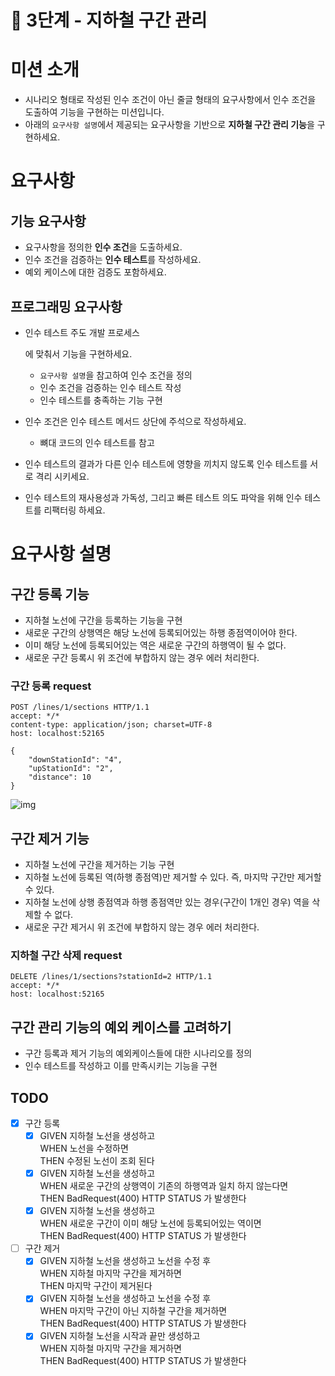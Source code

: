 # 🚀 3단계 - 지하철 구간 관리

# 미션 소개

- 시나리오 형태로 작성된 인수 조건이 아닌 줄글 형태의 요구사항에서 인수 조건을 도출하여 기능을 구현하는 미션입니다.
- 아래의 `요구사항 설명`에서 제공되는 요구사항을 기반으로 **지하철 구간 관리 기능**을 구현하세요.

# 요구사항

## 기능 요구사항

- 요구사항을 정의한 **인수 조건**을 도출하세요.
- 인수 조건을 검증하는 **인수 테스트**를 작성하세요.
- 예외 케이스에 대한 검증도 포함하세요.

## 프로그래밍 요구사항

- 인수 테스트 주도 개발 프로세스

  에 맞춰서 기능을 구현하세요.

  - `요구사항 설명`을 참고하여 인수 조건을 정의
  - 인수 조건을 검증하는 인수 테스트 작성
  - 인수 테스트를 충족하는 기능 구현

- 인수 조건은 인수 테스트 메서드 상단에 주석으로 작성하세요.

  - 뼈대 코드의 인수 테스트를 참고

- 인수 테스트의 결과가 다른 인수 테스트에 영향을 끼치지 않도록 인수 테스트를 서로 격리 시키세요.

- 인수 테스트의 재사용성과 가독성, 그리고 빠른 테스트 의도 파악을 위해 인수 테스트를 리팩터링 하세요.

# 요구사항 설명

## 구간 등록 기능

- 지하철 노선에 구간을 등록하는 기능을 구현
- 새로운 구간의 상행역은 해당 노선에 등록되어있는 하행 종점역이어야 한다.
- 이미 해당 노선에 등록되어있는 역은 새로운 구간의 하행역이 될 수 없다.
- 새로운 구간 등록시 위 조건에 부합하지 않는 경우 에러 처리한다.

### 구간 등록 request

```http
POST /lines/1/sections HTTP/1.1
accept: */*
content-type: application/json; charset=UTF-8
host: localhost:52165

{
    "downStationId": "4",
    "upStationId": "2",
    "distance": 10
}
```

![img](https://nextstep-storage.s3.ap-northeast-2.amazonaws.com/832a8b49635c40b58f16fae1726909f6)

## 구간 제거 기능

- 지하철 노선에 구간을 제거하는 기능 구현
- 지하철 노선에 등록된 역(하행 종점역)만 제거할 수 있다. 즉, 마지막 구간만 제거할 수 있다.
- 지하철 노선에 상행 종점역과 하행 종점역만 있는 경우(구간이 1개인 경우) 역을 삭제할 수 없다.
- 새로운 구간 제거시 위 조건에 부합하지 않는 경우 에러 처리한다.

### 지하철 구간 삭제 request

```http
DELETE /lines/1/sections?stationId=2 HTTP/1.1
accept: */*
host: localhost:52165
```

## 구간 관리 기능의 예외 케이스를 고려하기

- 구간 등록과 제거 기능의 예외케이스들에 대한 시나리오를 정의
- 인수 테스트를 작성하고 이를 만족시키는 기능을 구현

## TODO

- [x] 구간 등록
  - [x] GIVEN  지하철 노선을 생성하고</br>
    WHEN  노선을 수정하면</br>
    THEN   수정된 노선이 조회 된다
  - [x] GIVEN  지하철 노선을 생성하고</br>
    WHEN  새로운 구간의 상행역이 기존의 하행역과 일치 하지 않는다면</br>
    THEN   BadRequest(400) HTTP STATUS 가 발생한다
  - [x] GIVEN  지하철 노선을 생성하고</br>
    WHEN  새로운 구간이 이미 해당 노선에 등록되어있는 역이면</br>
    THEN   BadRequest(400) HTTP STATUS 가 발생한다
- [ ] 구간 제거
  - [x] GIVEN  지하철 노선을 생성하고 노선을 수정 후</br>
    WHEN  지하철 마지막 구간을 제거하면</br>
    THEN   마지막 구간이 제거된다
  - [x] GIVEN  지하철 노선을 생성하고 노선을 수정 후</br>
    WHEN  마지막 구간이 아닌 지하철 구간을 제거하면</br>
    THEN   BadRequest(400) HTTP STATUS 가 발생한다
  - [x] GIVEN  지하철 노선을 시작과 끝만 생성하고</br>
    WHEN  지하철 마지막 구간을 제거하면</br>
    THEN   BadRequest(400) HTTP STATUS 가 발생한다
